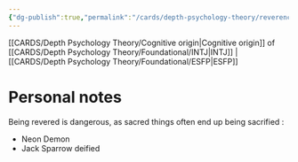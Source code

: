 ```yaml
---
{"dg-publish":true,"permalink":"/cards/depth-psychology-theory/reverence/","created":"2022-12-31T17:40:04.066+01:00","updated":"2023-05-03T17:35:34.142+02:00"}
---
```



[[CARDS/Depth Psychology Theory/Cognitive origin\|Cognitive origin]] of [[CARDS/Depth Psychology Theory/Foundational/INTJ\|INTJ]] | [[CARDS/Depth Psychology Theory/Foundational/ESFP\|ESFP]]

# Personal notes 

Being revered is dangerous, as sacred things often end up being sacrified : 
- Neon Demon 
- Jack Sparrow deified 